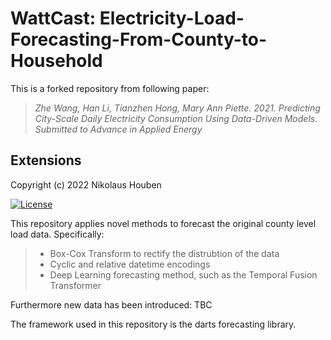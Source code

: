 # WattCast: Electricity-Load-Forecasting-From-County-to-Household

This is a forked repository from following paper:

> *Zhe Wang, Han Li, Tianzhen Hong, Mary Ann Piette. 2021. Predicting City-Scale Daily Electricity Consumption Using Data-Driven Models. Submitted to Advance in Applied Energy*

<!--
[[slides]](docs/slides.pdf)[[paper]](https://dl.acm.org/doi/10.1145/3408308.3427980)
-->

## Extensions

Copyright (c) 2022 Nikolaus Houben

[![License](https://img.shields.io/badge/License-Apache%202.0-blue.svg)](https://opensource.org/licenses/Apache-2.0)

This repository applies novel methods to forecast the original county level load data. Specifically:

> * Box-Cox Transform to rectify the distrubtion of the data
> * Cyclic and relative datetime encodings 
> * Deep Learning forecasting method, such as the Temporal Fusion Transformer

Furthermore new data has been introduced: TBC


The framework used in this repository is the darts forecasting library.
